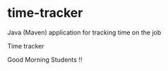 # time-tracker
Java (Maven) application for tracking time on the job

Time tracker

Good Morning Students !!
